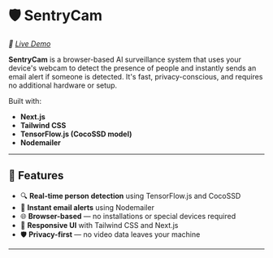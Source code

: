 # 🛡️ SentryCam  
*🔗 [Live Demo](https://snegicodes-thief-detection.vercel.app/)*


**SentryCam** is a browser-based AI surveillance system that uses your device's webcam to detect the presence of people and instantly sends an email alert if someone is detected. It's fast, privacy-conscious, and requires no additional hardware or setup.

Built with:
- **Next.js**
- **Tailwind CSS**
- **TensorFlow.js (CocoSSD model)**
- **Nodemailer**

---

## 📸 Features

- 🔍 **Real-time person detection** using TensorFlow.js and CocoSSD  
- 📨 **Instant email alerts** using Nodemailer  
- 🌐 **Browser-based** — no installations or special devices required  
- 🎨 **Responsive UI** with Tailwind CSS and Next.js  
- 🛡️ **Privacy-first** — no video data leaves your machine

---
